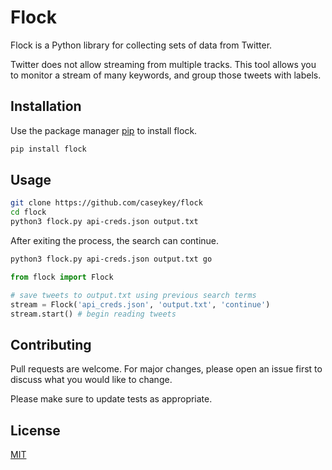 # Flock

Flock is a Python library for collecting sets of data from Twitter.

Twitter does not allow streaming from multiple tracks. 
This tool allows you to monitor a stream of many keywords, and group those tweets with labels. 

## Installation

Use the package manager [pip](https://pip.pypa.io/en/stable/) to install flock.

```bash
pip install flock
```

## Usage

```bash
git clone https://github.com/caseykey/flock
cd flock
python3 flock.py api-creds.json output.txt
```
After exiting the process, the search can continue.
```bash
python3 flock.py api-creds.json output.txt go
```


```python
from flock import Flock

# save tweets to output.txt using previous search terms
stream = Flock('api_creds.json', 'output.txt', 'continue')
stream.start() # begin reading tweets
```

## Contributing
Pull requests are welcome. For major changes, please open an issue first to discuss what you would like to change.

Please make sure to update tests as appropriate.

## License
[MIT](https://choosealicense.com/licenses/mit/)


